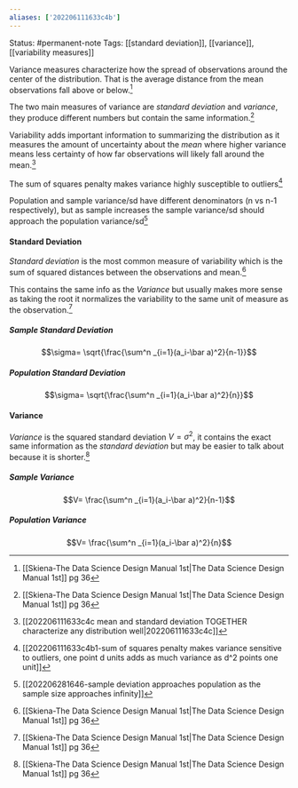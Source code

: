 ```yaml
---
aliases: ['202206111633c4b']
---
```

Status: #permanent-note 
Tags: [[standard deviation]], [[variance]], [[variability measures]]

Variance measures characterize how the spread of observations around the center of the distribution. That is the average distance from the mean observations fall above or below.[^1]

The two main measures of variance are *standard deviation* and *variance*, they produce different numbers but contain the same information.[^1]

Variability adds important information to summarizing the distribution as it measures the amount of uncertainty about the *mean* where higher variance means less certainty of how far observations will likely fall around the mean.[^2]

The sum of squares penalty makes variance highly susceptible to outliers[^3]

Population and sample variance/sd have different denominators (n vs n-1 respectively), but as sample increases the sample variance/sd should approach the population variance/sd[^4]


#### Standard Deviation
*Standard deviation* is the most common measure of variability which is the sum of squared distances between the observations and mean.[^1]

This contains the same info as the *Variance* but usually makes more sense as taking the root it normalizes the variability to the same unit of measure as the observation.[^1]

##### Sample Standard Deviation

$$\sigma= \sqrt{\frac{\sum^n _{i=1}(a_i-\bar a)^2}{n-1}}$$

##### Population Standard Deviation
$$\sigma= \sqrt{\frac{\sum^n _{i=1}(a_i-\bar a)^2}{n}}$$
#### Variance
*Variance* is the squared standard deviation $V= \sigma^2$, it contains the exact same information as the *standard deviation* but may be easier to talk about because it is shorter.[^1]

##### Sample Variance

$$V= \frac{\sum^n _{i=1}(a_i-\bar a)^2}{n-1}$$

##### Population Variance
$$V= \frac{\sum^n _{i=1}(a_i-\bar a)^2}{n}$$




[^1]: [[Skiena-The Data Science  Design Manual 1st|The Data Science Design Manual 1st]] pg 36
[^2]:[[202206111633c4c mean and standard deviation TOGETHER  characterize  any distribution well|202206111633c4c]]
[^3]:[[202206111633c4b1-sum of squares penalty makes variance sensitive to outliers, one point d units adds as much variance as d^2 points one unit]]
[^4]:[[202206281646-sample deviation approaches population as the sample size approaches infinity]]